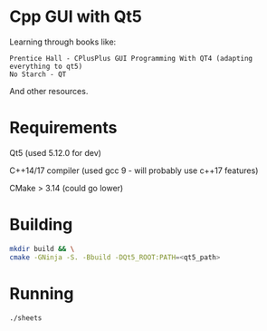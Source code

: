 # Cpp GUI with Qt5

Learning through books like:
```
Prentice Hall - CPlusPlus GUI Programming With QT4 (adapting everything to qt5)
No Starch - QT
```
And other resources.

# Requirements

Qt5 (used 5.12.0 for dev)

C++14/17 compiler (used gcc 9 - will probably use c++17 features)

CMake > 3.14 (could go lower)

# Building
```bash
mkdir build && \
cmake -GNinja -S. -Bbuild -DQt5_ROOT:PATH=<qt5_path>
```

# Running
```bash
./sheets
```